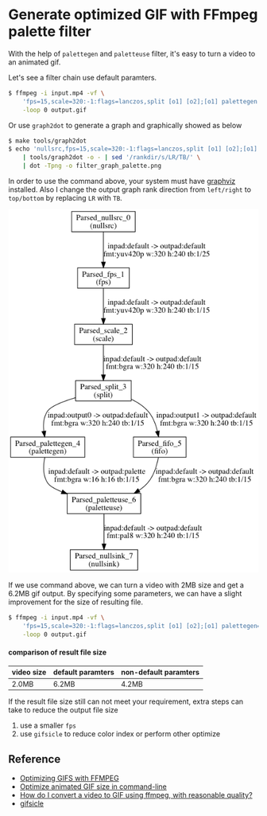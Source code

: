 Generate optimized GIF with FFmpeg palette filter
======

With the help of `palettegen` and `paletteuse` filter, it's easy to turn a video to an animated gif.

Let's see a filter chain use default paramters.

```bash
$ ffmpeg -i input.mp4 -vf \
    'fps=15,scale=320:-1:flags=lanczos,split [o1] [o2];[o1] palettegen [p];[o2] fifo [o];[o] [p] paletteuse' \
    -loop 0 output.gif
```

Or use `graph2dot` to generate a graph and graphically showed as below

```bash
$ make tools/graph2dot
$ echo 'nullsrc,fps=15,scale=320:-1:flags=lanczos,split [o1] [o2];[o1] palettegen [p];[o2] fifo [o];[o] [p] paletteuse,nullsink' \
    | tools/graph2dot -o - | sed '/rankdir/s/LR/TB/' \
    | dot -Tpng -o filter_graph_palette.png
```

In order to use the command above, your system must have [graphviz](http://www.graphviz.org/) installed. Also I change the output
graph rank direction from `left/right` to `top/bottom` by replacing `LR` with `TB`.

![Gif Palette](filter_graph_palette.png)

If we use command above, we can turn a video with 2MB size and get a 6.2MB gif output. By specifying some parameters, we can have
a slight improvement for the size of resulting file.

```bash
$ ffmpeg -i input.mp4 -vf \
    'fps=15,scale=320:-1:flags=lanczos,split [o1] [o2];[o1] palettegen=stats_mode=diff [p];[o2] fifo [o];[o] [p] paletteuse=dither=bayer:bayer_scale=5:diff_mode=rectangle' \
    -loop 0 output.gif
```

#### comparison of result file size

| video size | default paramters | non-default paramters
|------------|-------------------|-----------------------
|  2.0MB     |    6.2MB          |    4.2MB

If the result file size still can not meet your requirement, extra steps can take to reduce the output file size

1. use a smaller `fps`
2. use `gifsicle` to reduce color index or perform other optimize

Reference
------
* [Optimizing GIFS with FFMPEG](https://cassidy.codes/blog/2017/04/25/ffmpeg-frames-to-gif-optimization/)
* [Optimize animated GIF size in command-line](https://superuser.com/questions/1107200/optimize-animated-gif-size-in-command-line)
* [How do I convert a video to GIF using ffmpeg, with reasonable quality?](https://superuser.com/questions/556029/how-do-i-convert-a-video-to-gif-using-ffmpeg-with-reasonable-quality)
* [gifsicle](https://github.com/kohler/gifsicle)
